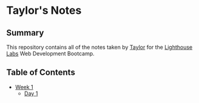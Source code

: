 # Taylor's Notes

## Summary

This repository contains all of the notes taken by [Taylor](https://github.com/taylornoj) for the [Lighthouse Labs](https://www.lighthouselabs.ca/) Web Development Bootcamp.

## Table of Contents
* [Week 1](/Week_1)
   * [Day 1](/Week_1/Day_1)